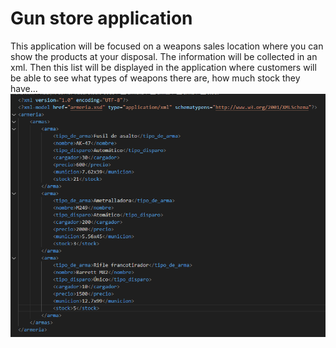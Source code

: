 # Gun store application
This application will be focused on a weapons sales location where you can show the products at your disposal.
The information will be collected in an xml. Then this list will be displayed in the application where customers will be able to see what types of weapons there are, how much stock they have...
![alt text](https://github.com/Yeyeando/armeria/blob/main/captura1.png)
